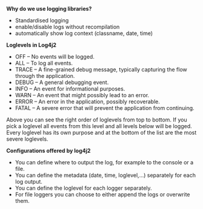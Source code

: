 **Why do we use logging libraries?**
- Standardised logging 
- enable/disable logs without recompilation
- automatically show log context (classname, date, time)

**Loglevels in Log4j2**
- OFF – No events will be logged.
- ALL – To log all events.
- TRACE – A fine-grained debug message, typically capturing the flow through the application.
- DEBUG – A general debugging event.
- INFO – An event for informational purposes.
- WARN – An event that might possibly lead to an error.
- ERROR – An error in the application, possibly recoverable.
- FATAL – A severe error that will prevent the application from continuing.

Above you can see the right order of loglevels from top to bottom. If you pick a loglevel all events from this level and all levels below will be logged. Every loglevel has its own purpose and at the bottom of the list are the most severe loglevels. 

**Configurations offered by log4j2**
- You can define where to output the log, for example to the console or a file. 
- You can define the metadata (date, time, loglevel,...) separately for each log output.
- You can define the loglevel for each logger separately.
- For file loggers you can choose to either append the logs or overwrite them.